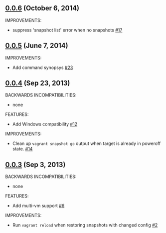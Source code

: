 ## [0.0.6](https://github.com/dergachev/vagrant-vbox-snapshot/compare/v0.0.5...v0.0.6) (October 6, 2014)

IMPROVEMENTS:

  - suppress 'snapshot list' error when no snapshots [#17](https://github.com/dergachev/vagrant-vbox-snapshot/issues/17)

## [0.0.5](https://github.com/dergachev/vagrant-vbox-snapshot/compare/v0.0.4...v0.0.5) (June 7, 2014)

IMPROVEMENTS:

  - Add command synopsys [#23](https://github.com/dergachev/vagrant-vbox-snapshot/issues/23)

## [0.0.4](https://github.com/dergachev/vagrant-vbox-snapshot/compare/v0.0.3...v0.0.4) (Sep 23, 2013)

BACKWARDS INCOMPATIBILITIES:

  - none

FEATURES:

  - Add Windows compatibility [#12](https://github.com/dergachev/vagrant-vbox-snapshot/issues/12)

IMPROVEMENTS:

  - Clean up `vagrant snapshot go` output when target is already in poweroff state. [#14](https://github.com/dergachev/vagrant-vbox-snapshot/pull/14)

## [0.0.3](https://github.com/dergachev/vagrant-vbox-snapshot/compare/v0.0.2...v0.0.3) (Sep 3, 2013)

BACKWARDS INCOMPATIBILITIES:

  - none

FEATURES:

  - Add multi-vm support [#6](https://github.com/dergachev/vagrant-vbox-snapshot/pull/6)

IMPROVEMENTS:

  - Run `vagrant reload` when restoring snapshots with changed config [#2](https://github.com/dergachev/vagrant-vbox-snapshot/issues/2)
